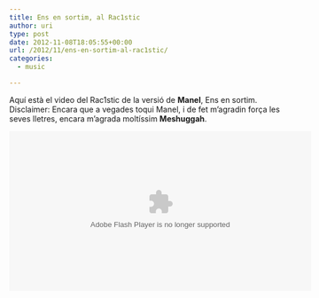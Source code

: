 ```yaml
---
title: Ens en sortim, al Rac1stic
author: uri
type: post
date: 2012-11-08T18:05:55+00:00
url: /2012/11/ens-en-sortim-al-rac1stic/
categories:
  - music

---
```

Aquí està el video del Rac1stic de la versió de **Manel**, Ens en sortim. Disclaimer: Encara que a vegades toqui Manel, i de fet m&#8217;agradin força les seves lletres, encara m&#8217;agrada moltíssim **Meshuggah**.

<p align="center">
  <embed id="vod-RAC1-clips" type="application/x-shockwave-flash" width="545" height="288" src="http://narrowcast.lavanguardia.com/jw4.6/player.swf" allowfullscreen="true" wmode="transparent" flashvars="bufferlength=2&streamer=rtmp://streaming.radiocat.net/lb-vod-RC1&file=ArxiuRAC1/elmon/121105_Oriol.mp4&type=rtmp&autostart=false&image=http://rac1.org/elmon/files/2012/11/20121105_Oriol.jpg&ambp;volume=100" bgcolor="#ffffff" name="vod-RAC1-clips">
  </embed>
</p>